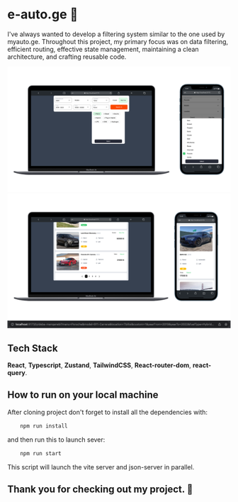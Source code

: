 # e-auto.ge 🚙

I've always wanted to develop a filtering system similar to the one used by myauto.ge. Throughout this project, my primary focus was on data filtering, efficient routing, effective state management, maintaining a clean architecture, and crafting reusable code.

![App Screenshot](./pngs/readme_first.png)
![App Screenshot](./pngs/searhResults.png)
![App Screenshot](./pngs/url.png)

## Tech Stack

**React**, **Typescript**, **Zustand**, **TailwindCSS**, **React-router-dom**, **react-query**.

## How to run on your local machine

After cloning project don't forget to install all the dependencies with:

```javascript
    npm run install
```

and then run this to launch sever:

```javascript
    npm run start
```

This script will launch the vite server and json-server in parallel.

## Thank you for checking out my project. 🙂
